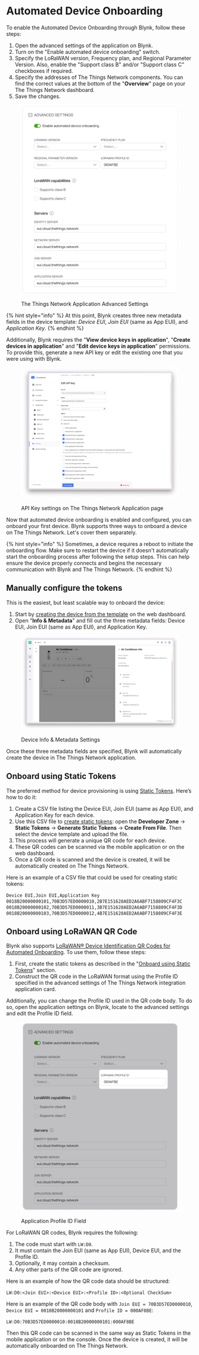 # Automated Device Onboarding

To enable the Automated Device Onboarding through Blynk, follow these steps:

1. Open the advanced settings of the application on Blynk.
2. Turn on the "Enable automated device onboarding" switch.
3. Specify the LoRaWAN version, Frequency plan, and Regional Parameter Version. Also, enable the "Support class B" and/or "Support class C" checkboxes if required.
4. Specify the addresses of The Things Network components. You can find the correct values at the bottom of the "**Overview**" page on your The Things Network dashboard.
5. Save the changes.

<figure><img src="../../.gitbook/assets/the-things-network-advanced-settings.png" alt="" width="563"><figcaption><p>The Things Network Application Advanced Settings</p></figcaption></figure>

{% hint style="info" %}
At this point, Blynk creates three new metadata fields in the device template: _Device EUI_, _Join EUI_ (same as App EUI), and _Application Key_.
{% endhint %}

Additionally, Blynk requires the "**View device keys in application**", "**Create devices in application**" and "**Edit device keys in application**" permissions. To provide this, generate a new API key or edit the existing one that you were using with Blynk.

<figure><img src="../../.gitbook/assets/Снимок экрана 2024-07-18 в 16.43.01.png" alt=""><figcaption><p>API Key settings on The Things Network Application page</p></figcaption></figure>

Now that automated device onboarding is enabled and configured, you can onboard your first device. Blynk supports three ways to onboard a device on The Things Network. Let's cover them separately.

{% hint style="info" %}
Sometimes, a device requires a reboot to initiate the onboarding flow. Make sure to restart the device if it doesn't automatically start the onboarding process after following the setup steps. This can help ensure the device properly connects and begins the necessary communication with Blynk and The Things Network.
{% endhint %}

## Manually configure the tokens

This is the easiest, but least scalable way to onboard the device:

1. Start by [creating the device from the template](../../blynk.console/devices/actions-with-devices.md#create-device) on the web dashboard.
2. Open "**Info & Metadata**" and fill out the three metadata fields: Device EUI, Join EUI (same as App EUI), and Application Key.

<figure><img src="../../.gitbook/assets/Снимок экрана 2024-07-18 в 16.47.08.png" alt=""><figcaption><p>Device Info &#x26; Metadata Settings</p></figcaption></figure>

Once these three metadata fields are specified, Blynk will automatically create the device in The Things Network application.

## Onboard using Static Tokens

The preferred method for device provisioning is using [Static Tokens](../../commercial-use/deploying-products-with-static-authtokens.md). Here’s how to do it:

1. Create a CSV file listing the Device EUI, Join EUI (same as App EUI), and Application Key for each device.
2. Use this CSV file to [create static tokens](../../getting-started/activating-devices/blynk-edgent-static-authtoken.md): open the **Developer Zone** -> **Static Tokens** -> **Generate Static Tokens** -> **Create From File**. Then select the device template and upload the file.
3. This process will generate a unique QR code for each device.
4. These QR codes can be scanned via the mobile application or on the web dashboard.
5. Once a QR code is scanned and the device is created, it will be automatically created on The Things Network.

Here is an example of a CSV file that could be used for creating static tokens:

```csv
Device EUI,Join EUI,Application Key
0018B20000000101,70B3D57ED0000010,2B7E151628AED2A6ABF7158809CF4F3C
0018B20000000102,70B3D57ED0000011,3B7E151628AED2A6ABF7158809CF4F3D
0018B20000000103,70B3D57ED0000012,4B7E151628AED2A6ABF7158809CF4F3E
```

## Onboard using LoRaWAN QR Code

Blynk also supports [LoRaWAN® Device Identification QR Codes for Automated Onboarding](https://lora-alliance.org/wp-content/uploads/2020/11/TR005\_LoRaWAN\_Device\_Identification\_QR\_Codes.pdf). To use them, follow these steps:

1. First, create the static tokens as described in the "[Onboard using Static Tokens](automated-device-onboarding.md#onboard-using-static-tokens)" section.
2. Construct the QR code in the LoRaWAN format using the Profile ID specified in the advanced settings of The Things Network integration application card.

Additionally, you can change the Profile ID used in the QR code body. To do so, open the application settings on Blynk, locate to the advanced settings and edit the Profile ID field.

<figure><img src="../../.gitbook/assets/the-things-network-lorawan-profile-id.png" alt="" width="563"><figcaption><p>Application Profile ID Field</p></figcaption></figure>

For LoRaWAN QR codes, Blynk requires the following:

1. The code must start with `LW:D0`.
2. It must contain the Join EUI (same as App EUI), Device EUI, and the Profile ID.
3. Optionally, it may contain a checksum.
4. Any other parts of the QR code are ignored.

Here is an example of how the QR code data should be structured:

```php-template
LW:D0:<Join EUI>:<Device EUI>:<Profile ID>:<Optional CheckSum>
```

Here is an example of the QR code body with `Join EUI = 70B3D57ED0000010`, `Device EUI = 0018B20000000101` and `Profile ID = 000AF8BE`:

```
LW:D0:70B3D57ED0000010:0018B20000000101:000AF8BE
```

Then this QR code can be scanned in the same way as Static Tokens in the mobile application or on the console. Once the device is created, it will be automatically onboarded on The Things Network.
